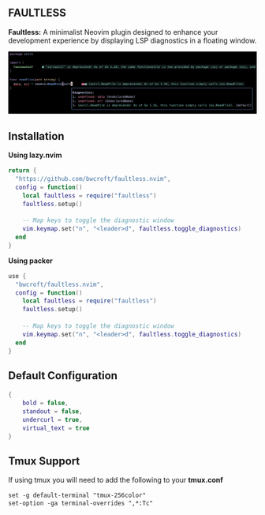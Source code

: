 ## FAULTLESS

**Faultless:** A minimalist Neovim plugin designed to enhance your development experience by displaying LSP diagnostics in a floating window.

![A screenshot of the plugin in action](example.png)

## Installation

**Using lazy.nvim**

```lua
return {
  "https://github.com/bwcroft/faultless.nvim",
  config = function()
    local faultless = require("faultless")
    faultless.setup()

    -- Map keys to toggle the diagnostic window
    vim.keymap.set("n", "<leader>d", faultless.toggle_diagnostics)
  end
}
```

**Using packer**

```lua
use {
  "bwcroft/faultless.nvim",
  config = function()
    local faultless = require("faultless")
    faultless.setup()

    -- Map keys to toggle the diagnostic window
    vim.keymap.set("n", "<leader>d", faultless.toggle_diagnostics)
  end
}
```

## Default Configuration

```lua
{
    bold = false,
    standout = false,
    undercurl = true,
    virtual_text = true
}
```

## Tmux Support

If using tmux you will need to add the following to your **tmux.conf**

```
set -g default-terminal "tmux-256color"
set-option -ga terminal-overrides ",*:Tc"
```

